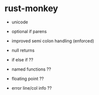 # rust-monkey

- unicode
- optional if parens
- improved semi colon handling (enforced)
- null returns

- if else if ??
- named functions ??
- floating point ??
- error line/col info ??
